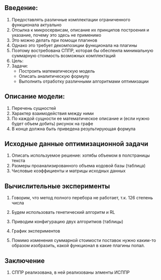 ## Введение:
1. Предоставлять различные комплектации ограниченного функционала актуально
2. Отсылка к микросервисам, описание их принципов построения и указание, почему это здесь не применимо
3. Это можно делать при помощи плагинов
4. Однако это требует декомпозиции функционала на плагины
5. Поэтому востребована СППР, которая бы обеспеила минимальную суммарную стоимость возможных комплектаций
6. Цель:
7. Задачи:
    - Построить математическую модель
    - Описать аналитическую формулу
    - Выполнить отработку различными алгоритмами оптимизации

## Описание модели:
1. Перечень сущностей
2. Характер взаимодействия между ними
3. По каждой сущности ее математическое описание и (если нужно будет объем добить) рисунок на графе
4. В конце должна быть приведена результирующая формула

## Исходные данные оптимизационной задачи
1. Описать используемое решение: хотябы объемом в полстраницы текста
2. Размеры проанализированного объема кодовой базы (таблица)
3. Числовые коэффициенты и матрицы исходных данных

## Вычислительные эксперименты
1. Говорим, что метод полного перебора не работает, т.к. 126 степень числа
2. Будем использовать генетический алгоритм и RL
3. Приводим конфигурацию двух алгоритмов (таблицы)
4. График экспериментов

5. Помимо изменения суммарной стоимости поставок нужно каким-то образом изобразить, какой функционал в какие плагины попал.

## Заключение
1. СППР реализована, в ней реализованы элменты ИСППР
